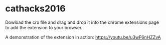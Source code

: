 # cathacks2016
Dowload the crx file and drag and drop it into the chrome extensions page to add the extension to your browser.

A demonstration of the extension in action:
https://youtu.be/u3wF6nHZZvA